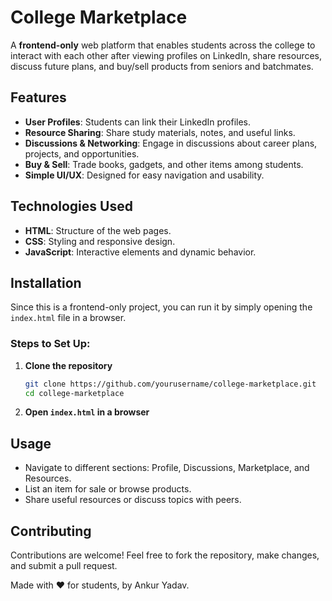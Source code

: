# College Marketplace

A **frontend-only** web platform that enables students across the college to interact with each other after viewing profiles on LinkedIn, share resources, discuss future plans, and buy/sell products from seniors and batchmates.

## Features
- **User Profiles**: Students can link their LinkedIn profiles.
- **Resource Sharing**: Share study materials, notes, and useful links.
- **Discussions & Networking**: Engage in discussions about career plans, projects, and opportunities.
- **Buy & Sell**: Trade books, gadgets, and other items among students.
- **Simple UI/UX**: Designed for easy navigation and usability.

## Technologies Used
- **HTML**: Structure of the web pages.
- **CSS**: Styling and responsive design.
- **JavaScript**: Interactive elements and dynamic behavior.

## Installation
Since this is a frontend-only project, you can run it by simply opening the `index.html` file in a browser.

### Steps to Set Up:
1. **Clone the repository**
   ```sh
   git clone https://github.com/yourusername/college-marketplace.git
   cd college-marketplace
   ```
2. **Open `index.html` in a browser**

## Usage
- Navigate to different sections: Profile, Discussions, Marketplace, and Resources.
- List an item for sale or browse products.
- Share useful resources or discuss topics with peers.

## Contributing
Contributions are welcome! Feel free to fork the repository, make changes, and submit a pull request.

Made with ❤️ for students, by Ankur Yadav.

